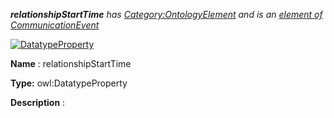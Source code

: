 ___relationshipStartTime__ 
 has
 [Category:OntologyElement](../../Category/OntologyElement "Category:OntologyElement") 
 and is an
 [element of](../../Property/ElementOf "Property:ElementOf") 
[CommunicationEvent](../../Submissions/CommunicationEvent "Submissions:CommunicationEvent")_




  





[![DatatypeProperty](../../images/thumb/a/a5/DatatypeProperty.gif/45px-DatatypeProperty.gif)](../../Image/DatatypeProperty.gif "DatatypeProperty")


__Name__ 
 : relationshipStartTime
 



__Type:__ 
 owl:DatatypeProperty
 



__Description__ 
 :